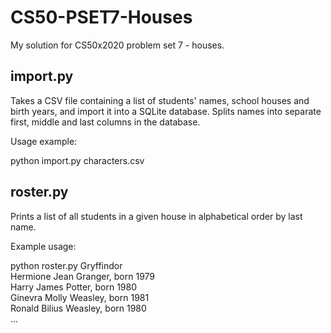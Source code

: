 # CS50-PSET7-Houses
My solution for CS50x2020 problem set 7 - houses.

## import.py
Takes a CSV file containing a list of students' names, school houses and birth years, and import it into a SQLite database. Splits names into separate first, middle and last columns in the database.

Usage example:

python import.py characters.csv

## roster.py
Prints a list of all students in a given house in alphabetical order by last name.

Example usage:

python roster.py Gryffindor  
Hermione Jean Granger, born 1979  
Harry James Potter, born 1980  
Ginevra Molly Weasley, born 1981  
Ronald Bilius Weasley, born 1980  
...
